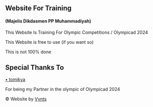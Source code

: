 <h2>Website For Training</h2>
<h4>(Majelis Dikdasmen PP Muhammadiyah)</h4>

This Website Is Training For Olympic Competitions / Olympicad 2024

This Website is free to use (if you want so)
<p font-weight: bold;>This is not 100% done</p>

<h2>Special Thanks To</h2>

<a href="https://github.com/tomikya">• tomikya</a>

For being my Partner in the olympic of Olympicad 2024

&copy; Website by <a href="">Vynts</a>